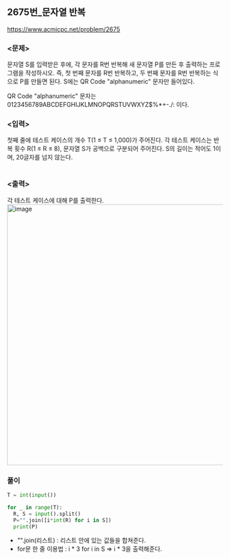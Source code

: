 2675번_문자열 반복
----


https://www.acmicpc.net/problem/2675


### <문제> </br>
문자열 S를 입력받은 후에, 각 문자를 R번 반복해 새 문자열 P를 만든 후 출력하는 프로그램을 작성하시오. 즉, 첫 번째 문자를 R번 반복하고, 두 번째 문자를 R번 반복하는 식으로 P를 만들면 된다. S에는 QR Code "alphanumeric" 문자만 들어있다.

QR Code "alphanumeric" 문자는 0123456789ABCDEFGHIJKLMNOPQRSTUVWXYZ\$%*+-./: 이다.
### <입력></br> 
첫째 줄에 테스트 케이스의 개수 T(1 ≤ T ≤ 1,000)가 주어진다. 각 테스트 케이스는 반복 횟수 R(1 ≤ R ≤ 8), 문자열 S가 공백으로 구분되어 주어진다. S의 길이는 적어도 1이며, 20글자를 넘지 않는다. </br> 
</br> 
### <출력></br> 
각 테스트 케이스에 대해 P를 출력한다.
<img width="610" alt="image" src="https://user-images.githubusercontent.com/84497369/163153170-86d7bcd7-7087-4520-aa16-eec5070228d2.png">


### 풀이

```python
T = int(input())

for _ in range(T):
  R, S = input().split()
  P="".join([i*int(R) for i in S])
  print(P)

```

- "".join(리스트) : 리스트 안에 있는 값들을 합쳐준다.
- for문 한 줄 이용법 : i * 3 for i in S => i * 3을 출력해준다.
